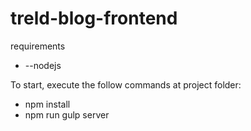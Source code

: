 # treld-blog-frontend
requirements
<ul>  
  <li>--nodejs</li>
</ul>  
To start, execute the follow commands at project folder:
<ul>  
  <li>npm install </li>
  <li>npm run gulp server</li>
<ul>  
<ul>  
  
